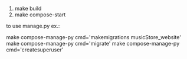 1. make build
2. make compose-start


to use manage.py ex.:

make compose-manage-py cmd='makemigrations musicStore_website'
make compose-manage-py cmd='migrate'
make compose-manage-py cmd='createsuperuser'
